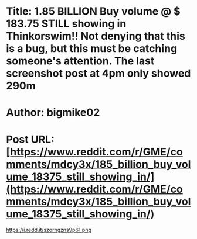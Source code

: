 # Title: 1.85 BILLION Buy volume @ $ 183.75 STILL showing in Thinkorswim!! Not denying that this is a bug, but this must be catching someone's attention. The last screenshot post at 4pm only showed 290m
# Author: bigmike02
# Post URL: [https://www.reddit.com/r/GME/comments/mdcy3x/185_billion_buy_volume_18375_still_showing_in/](https://www.reddit.com/r/GME/comments/mdcy3x/185_billion_buy_volume_18375_still_showing_in/)


https://i.redd.it/szorngzns9p61.png